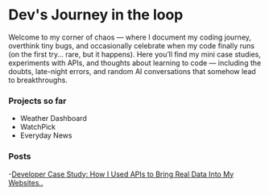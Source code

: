 # Dev's Journey in the loop

Welcome to my corner of chaos — where I document my coding journey, overthink tiny bugs, and occasionally celebrate when my code finally runs (on the first try… rare, but it happens).
Here you’ll find my mini case studies, experiments with APIs, and thoughts about learning to code — including the doubts, late-night errors, and random AI conversations that somehow lead to breakthroughs.


### Projects so far
- Weather Dashboard   
- WatchPick 
- Everyday News  

### Posts
-[Developer Case Study: How I Used APIs to Bring Real Data Into My Websites..](posts/get-your-hands-dirty.md)
